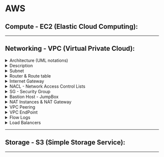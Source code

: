 # AWS
## Compute - EC2 (Elastic Cloud Computing):

---

## Networking - VPC (Virtual Private Cloud):

<details>
<summary>Architecture (UML notations)</summary>

![VPC Architecture with UML notations](https://awscertifiedsolutionsarchitectassociatedocs.s3.amazonaws.com/VPCArchitectureUML.PNG)

</details>

<details>
<summary>Description</summary>
    
- It is a virtual network within AWS: it is our private data center inside AWS platform
- It can be configured to be public/private or a mixture
- It is isolated from other VPCs by default
	- It can't talk to anything outside itself unless we configure it otherwise
	- It's isolated from network blast radius
- It is Regional: it can't span regions
- It is highly available: it is on multiple AZs which allows a HA (Highly Available) architecture
- It can be connected to our data center and corporate networks: Hardware Virtual Private Network (VPN)
- It supports different Tenancy types: it could be:
	- Dedicated tenant: it can't be changed (Locked). It is expensive
	- multi-tenant (default): it still could be switched to a dedicated tenant
- IPv4 CIDR:
	- From /28 (16 IPs) to /16 (65,536 IPs) 
	- We need to plan in advance CIDR to support whatever service we will deploy in the VPC:
	 	- [ ] We need to make sure our CIDR will support enough subnets
	 	- [ ] We need to make sure our CIDR will let our subnets have enough IP addresses
	 	- [ ] Some AWS services require a minimum number of IP addresses before they can deploy
	- We need to plan a CIDR that allows HA architecture:
	 	- [ ] We need to break our CIDR down based on the number of AZs we will be using and then 
	 	- [ ] We need to break down our CIDR based on the number of tiers (subnets) our VPC will have. E.g., public/private/db tiers
	- We need to plan for future evolutions: additional AZs, additional tiers (subnets)
	- Best Practice: ensure that VPCs we work with don't overlap CIDR blocks, whatever this is possible:
	 	- [ ] Lots of networking features don't like the same CIDR block
	 	- [ ] This will just make things a lot easier further down
	 	- [ ] Our corporate network VPCs, any other VPC we work with, 
	 	- [ ] VPCs of any partners and vendors that we interact with
	- Best Practice: It is recommended to plan for our VPC in advance even though, we can now update VPC CIDR
- IPv6: 
	- It supports IPv6
	- It isn't yet supported by all AWS services, though
	- AWS provides IPv6 blocks
- Default VPC:
	- It is created by default in every region for each new AWS account (to make easy the onboarding process)
	- It is required for some services:
	 	- [ ] Historically some services failed if the default VPC didn't exist
	 	- [ ] It was initially not something we could create, but we could delete it
	 	- [ ] So if we delete, we could run into problems where certain services wouldn't launch,
	 	- [ ] We needed to create a ticket to get it recreated on our behalf
	 	- [ ] It is used as a default for most
	- Its initial state is as follow:
	 	- [ ] CIDR: default 172.31.0.0/16 (65,000 IP addresses)
	 	- [ ] Subnet: 1 "/20" public subnet by AZ
	 	- [ ] DHCP: Default AWS Account DHCP option set is attached
	 	- [ ] DNS Names: Enabled
	 	- [ ] DNS Resolution: Enabled
	 	- [ ] Internet Gateway: Included
	 	- [ ] Route table: Main route table routes traffic to local and Internet Gateway (see below)
	 	- [ ] NACL: Default NACL allows all inbound and outbound traffic (see below)
	 	- [ ] Security Group: Default SG allows all inbound traffic from itself; allows all outbound traffic (see below)
	 	- [ ] ENI: Same ENI is used by all subnets and all security group
- Custom VPC (or "Bespoke"): 
	- it can be designed and configured in any valid way
	- Its initial state is as follow:
	 	- [ ] CIDR: initial configuration
	 	- [ ] Subnet: none
	 	- [ ] DHCP: Default AWS Account DHCP option set is attached
	 	- [ ] DNS Names: Disabled
	 	- [ ] DNS Resolution: Enabled
	 	- [ ] Internet Gateway: none
	 	- [ ] Route table: Main route table routes traffic to local (see below)
	 	- [ ] NACL: Default NACL allows all inbound and outbound traffic (see below)
	 	- [ ] Security Group: Default SG allows all inbound traffic from itself; allows all outbound traffic (see below)
	 	- [ ] ENI: none
- DHCP Options Sets:
	- It's a configuration that sets various things that have provided to resources inside a VPC when they use DHCP
	- It's a protocol that allows resources inside a network to auto configure their network card such as IP address
	- It allows any instance in a VPC to point to the specified domain and DNS servers to resolve their domain names
	- More details: https://docs.aws.amazon.com/vpc/latest/userguide/VPC_DHCP_Options.html
- VPC DNS hostnames & DNS Resolution:
	- Even when an Internet Gateway is created and attached to a VPC and, 
	- A public IP is associated to an EC2 instance, a DNS name isn't associated to it
	- To do it, we should enable it in VPC > Edit DNS hostnames and Edit DNS resolution
	- Best Practice: Always enable VPC DNS hostnames and, VPC DNS resolution.
</details>

<details>
<summary>Subnet</summary>

- Analogy: it is like a floor (or a component of it) in our data center
- A VPC can have 1 or more subnets: The number of subnets depends on how VPC CIDR is split:
	- If all subnets have the same CIDR prefix, the formula would be: 2^(Subnet CIDR Prefix - VPC CIDR Prefix)
	- For a VPC of /16, we could create:
	- 1 single subnet of /16; 2 subnets of /17; 4 subnets of /18; 8 subnets of /19; 16 subnets of /20;
	- 32 subnets of /21; 64 subnets of /22; 128 subnets of /23; 256 subnets of /24
- It is inside an AZ: subnets can't span AZs
- Subnet max/min IP: same as VPC limit
- Its CIDR blocks:
	- It can't be bigger than CIDR blocks of the VPC it is attached to
	- It can't overlap with any CIDR blocks inside the VPC it is attached to
	- It can't be created outside of the CIDR of the VPC it is attached to
- Certain IPs are reserved in subnets:
	- Subnet's Network IP address: e.g., 10.0.0.0
	- Subnet's Router IP address ("+1"): Example: 10.0.0.1.
	- Subnet's DNS IP address ("+2"): E.g., 10.0.0.2
	 	- [ ] For VPCs with multiple CIDR blocks, the IP address of the DNS server is located in the primary CIDR
	 	- [ ] For more details: https://docs.aws.amazon.com/vpc/latest/userguide/VPC_DHCP_Options.html#AmazonDNS
	- Subnet's Future IP address ("+3"): e.g., 10.0.0.3
	- Subnet's Network Broadcast IP address ("Last"): E.g., 10.0.0.255
	- For more details: https://docs.aws.amazon.com/vpc/latest/userguide/VPC_Subnets.html
- Share a subnet: Organization or AWS account
	- Resources deployed to the subnet are owned by the account that deployed them: so we can't update them
	- The account we shared the subnet with can't update our subnet (what if there is a role that allow them so?)
- Subnet & Route Table:
	- A subnet must be associated with 1 and only 1 route table (main or custom)
	- When a subnet is created, it is associated by default to the VPC main route table
- Subnet & NACL:
	- A subnet must be associated with 1 and only 1 NACL (default or custom)
	- When a subnet is created, it is associated by default to the VPC default NACL
- A subnet is Public if:
	- If it is configured to allocate public IP
	- If the VPC has an associated Internet Gateway
	- If it is attached to a route table with a default route to the Internet Gateway
- Default Subnet:
	- It is a subnet that is created automatically by AWS at the same time as a default VPC
	- It is public
	- There is as many default subnets as AZs of the region where the default VPC is created in	
- Convention:
	- Subnet Name: sn-[public/private]-[AZ]: sn-public-a; sn-private-a
	- Subnet range: 
	 	- [ ] In some cases, humans do need to understand the networking structure that we use inside a VPC
	 	- [ ] So, we could match subnet's CIDR to its AZ and its application tear:
	 	- [ ] E.g., for a VPC 10.0.0.0/16 with Subnets: /24 + 2 AZs + 3 tiers (:
		- [ ] For AZ1: (Tier 1, 10.0.11.0); (Tier 2: 10.0.21.0); (Tier 3: 10.0.31.0)
		- [ ] For AZ2: (Tier 1, 10.0.12.0); (Tier 2: 10.0.22.0); (Tier 3: 10.0.32.0)
</details>

<details>
<summary>Router & Route table</summary>

- It is a virtual routing device that is in each VPC (fully managed by AWS)
- It has an interface in every subnet known as the "Subnet+1" address (is it the ENI?)
- It is highly available, scalable, and controls data entering and leaving the VPC and its subnets
- Route table:
	- It controls what the VPC router does with subnet Outbound traffic
	- A subnet must be associated with 1 and only 1 route table (main or custom)
	- Local route:
		- [ ] It's included in all route tables
		- [ ] It can't be deleted from its route table
		- [ ] It matches the CIDR of the VPC and lets traffic be routed between subnets
		- [ ] It doesn't forward traffic to any target because the VPC router can handle it
		- [ ] It allows all subnets in a VPC to be able to talk to one another even if they're in different AZs
	- It contains a collection of Static Routes: 
		- [ ] They're used when traffic from a subnet arrives at the VPC router
		- [ ] They contain a destination and a target: traffic is forwarded to the target if its destination matches the route destination
		- [ ] Default Routes (0.0.0.0/0 v4 and ::/0 v6) could be added that match any traffic not already matched
		- [ ] If multiple routes apply, the most specific is chosen
		- [ ] Example: A /32 (a single IP address) will be chosen before a /24, before a /16, before the default route (0.0.0.0/0) and, before VPC CIDR even the IP address is local
		- [ ] Targets can be IPs or an AWS networking gateway/object (Egress Only Internet Gateway, Instance, Internet Gateway, NAT Gateway, Network Interface, Peering Connection, Transit Gateway, Virtual Private Gateway)			
	- Main Route table:
		- [ ] It's created by default at the same time as a VPC is created
		- [ ] It's allocated by default to all subnets in the VPC
		- [ ] In a default VPC: it routes outbound traffic to local and to outside (Internet Gateway)
		- [ ] In a custom VPC: It routes outbound traffic to local
		- [ ] It's created at the same time as the VPC it is attached to
		- [ ] It's associated "implicitly" to all VPC's Subnets until they're explicitly associated to a custom one
		- [ ] Therefore, if it includes a route to an Internet Gateway, all existing and future subnets will be public by default (if Public IP is enabled)	
	- "Custom" route table: 
		- [ ] It could be created and customized to subnets' requirements.
		- [ ] It is explicitly associated with subnets.
	- Best Practice: 
		- [ ] It is recommended not to update the main route table
		- [ ] It is particularly recommended not to add the route to the Internet Gateway in the main route: 
		- [ ] Because, by default, all VPC's Subnets are associated "implicitly" to the main route
		- [ ] Therefore, if a route to an Internet Gateway is added to the main route, all existing and future subnets will be public by default (if Public IP is enabled)		
	- Route Propagation:
		- [ ] It uses a Virtual Private Gateway that should be associated to the VPC the route table is attached to
		- [ ] We could then elect to propagate any routes that it learned onto this particular route table 
		- [ ] It's a way that we can dynamically populate new routes that are learned by the virtual private gateway, which is used for VPNs on automatically populate our our table
		- [ ] Certain types of AWS networking products (VPN, Direct Connect) can dynamically learn routes using BGP (Border Gateway Protocol)
		- [ ] If we have got a VPN or direct connect that support BGP and we integrate those with our VPC, then we can enable this route propagation to automatically add those routes to our route tables
		- [ ] We don't need then to do it manually by a static route table

</details>

<details>
<summary>Internet Gateway</summary>

- It can route traffic for public IPs to and from the internet
- It is created and attached to a VPC
- A VPC could be attached to 1 and only 1 Internet Gateway
- It doesn't applies public IPv4 addresses to a resource's ENI
- Static NAT (Network Address Translation):
	- It is the process of 1:1 translation where an internet gateway converts a private address to a public IP address
	- It make the instance a true public machine
	- When an Internet Gateway receives any traffic from an EC2 instance, if the EC2 has an allocated public IP: 
		- [ ] Then the Internet Gateway adjusts those traffic's packets (Layer 3 in OSI model)
		- [ ] It replaces the EC2 private IP in the packet source IP with the EC2 associated Public IP address
		- [ ] It sends then the packets through to the public Internet
	- When an Internet Gateway receives any traffic from the public internet,
		- [ ] It adjusts those packets as well,
		- [ ] It replaces the Public IP @ in the packet source IP with the associate EC2 private IP address
		- [ ] It sends then the packets to the EC2 instance through the VPC Router

</details>

<details>
<summary>NACL - Network Access Control Lists</summary>

- It is a security feature that operates at Layer 4 of the OSI model (Transport Layer: TCP/UDP and below)
- It could be associated with multiples subnets
- A subnet has to be associated with 1 NACL:
- It impacts traffic crossing the boundary of a subnet
- It doesn't impact traffic local to a subnet: Communications between 2 instances inside a subnet aren't impacted
- It acts FIRST before Security Groups: if an IP is denied, it won't even reach security group
- It is stateless
- There're 2 sets of rules: Inbound and Outbound rules:
	- They're explicitly allow or deny traffic based on:
		- [ ] Traffic Type (protocol), 
		- [ ] Ports or port range, 
		- [ ] Source (or Destination): IP / CIDR: since NACL is involved at Layer 4, the source/destination can't be an AWS object
	- They're processed in number of order, "Rule #": Lowest first
	- When a match is found, that action is taken and processing stops
	- The "*" rule is an implicit deny: It is processed last
- Default NACL:
	- It is created by default at the same as the VPC
	- It is associated "implicitly" to all subnets as long as they're not associated explicitly to a custom NACL 
	- It Allows ALL traffic: Rule 100: Allow everything
- Custom NACL:
	- It is created by users
	- It should be associated "explicitly" to a subnet
	- It does block ALL traffic, by default: it only includes "*" rule only
- Ephemeral Ports:
	- When a client initiates communications with a server, it uses a well-known port # on that server: e.g., TCP/443
	- The response is from that well-known port to an ephemeral port on the client
	- The client decides the ephemeral port (e.g., TCP/22000): they're be thousands!
- To keep in mind: Because NACL are stateless and ephemeral ports are thousands, to manage the overhead of NACL rules is very high. In fact:
	- We should think to "allow" traffic for every "ephemeral" ports on Client Inbound and Outbound rules and, 
	- We should think to "allow" traffic for every "ephemeral" ports on Destination Inbound and Outbound rules as well
	- This means that for a single communication, we might have to worry about 4 individual sets of rules
	- This is why NACLs tend not to be used all that much generally in production usage (Security Groups are preferred)
- Use Case:
	- When we have an explicit deny that we would like to add
	- E.g., we got attacked from an IP @, we may need to deny it
- Best Practice: 
	- Inbound and Outbound Rules # should use an increment of 100: 
		- [ ] 100 for the 1st IPv4 rule, 101 for the 1st IPv6 rule
		- [ ] 200 for the 2nd IPv4 rule, 201 for the 2nd IPv6 rule
	-  Ensure that you place the DENY rules earlier in the table than the ALLOW rules that open the wide range of ephemeral ports

</details>

<details>
<summary>SG - Security Group</summary>

- It's a Software firewall that surrounds AWS products
- It a Layer 5 firewall (session firewall) in OSI model
- It is attached to an ENI
- It's associated with a single VPC: it doesn't span VPC's
- Multiple SGs could be assigned to an EC2 instance
- It acts at the instance level, not the subnet level
- It could be attached/detached from an EC2 instance at anytime
- It is Stateful:
	- The response to an allowed inbound (or outbound) request, will be allowed to flow out (or in), regardless of outbound (or inbound) rules
	- If we send a request from our instance and it is allowed by the corresponding SG rule, its response is then allowed to flow in regardless of inbound rules
	- More details (see Tracking): https://docs.aws.amazon.com/AWSEC2/latest/UserGuide/using-network-security.html#security-group-connection-tracking
	- Comparison between Security Group and ACL (stateless): https://docs.aws.amazon.com/vpc/latest/userguide/VPC_Security.html#VPC_Security_Comparison
- SG Rules include: Inbound and Outbound rule sets:
	- Type: TCP
	- Protocol: e.g., HTTP, SSH
	- Port Ranges: e.g., Port 22 (SSH), Port 53 (UDP), Port 3060 (MySQL), Port 80 (http), Port 443 (https)... 
	- Source/Destination: Since it is a Layer 5 Firewall, it supports
		- [ ] IP addresses, CIDRs (Layer 4 info)
		- [ ] a Security Group (Layer 5 info)
	- It can auto-reference itself in an Inbound rules' Source 
		- [ ] It allows traffic from itself
		- [ ] All resources in the same SG are allowed to communicate to each other
- Implicit Deny: Explicit Allow > Implicit Deny
	- We can't create rules that deny access
- Default SG: 
	- It is created at the same time as a VPC (Default VPC or Custom VPC)
	- It allows all traffic from all resources within the same SG: by default, inbound traffic from itself is allowed
	- It allows all outbound traffic
- Custom SG:
	- It is created by users
	- It implicitly denies all inbound traffic: there isn't any inbound rule
	- It allows all outbound traffic

</details>

<details>
<summary>Bastion Host - JumpBox</summary>

</details>

<details>
<summary>NAT Instances & NAT Gateway</summary>

</details>

<details>
<summary>VPC Peering</summary>

</details>

<details>
<summary>VPC EndPoint</summary>

</details>

<details>
<summary>Flow Logs</summary>

</details>

<details>
<summary>Load Balancers</summary>

</details>

---

## Storage - S3 (Simple Storage Service):

---
